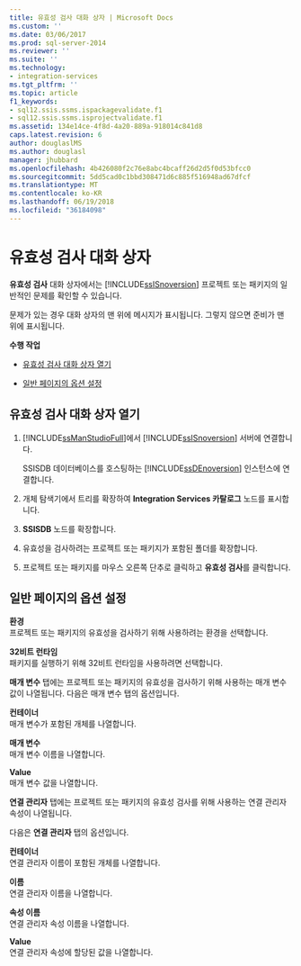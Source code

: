 ```yaml
---
title: 유효성 검사 대화 상자 | Microsoft Docs
ms.custom: ''
ms.date: 03/06/2017
ms.prod: sql-server-2014
ms.reviewer: ''
ms.suite: ''
ms.technology:
- integration-services
ms.tgt_pltfrm: ''
ms.topic: article
f1_keywords:
- sql12.ssis.ssms.ispackagevalidate.f1
- sql12.ssis.ssms.isprojectvalidate.f1
ms.assetid: 134e14ce-4f8d-4a20-889a-918014c841d8
caps.latest.revision: 6
author: douglaslMS
ms.author: douglasl
manager: jhubbard
ms.openlocfilehash: 4b426080f2c76e8abc4bcaff26d2d5f0d53bfcc0
ms.sourcegitcommit: 5dd5cad0c1bbd308471d6c885f516948ad67dfcf
ms.translationtype: MT
ms.contentlocale: ko-KR
ms.lasthandoff: 06/19/2018
ms.locfileid: "36184098"
---
```

# <a name="validate-dialog-box"></a>유효성 검사 대화 상자
  **유효성 검사** 대화 상자에서는 [!INCLUDE[ssISnoversion](../../includes/ssisnoversion-md.md)] 프로젝트 또는 패키지의 일반적인 문제를 확인할 수 있습니다.  
  
 문제가 있는 경우 대화 상자의 맨 위에 메시지가 표시됩니다. 그렇지 않으면 준비가 맨 위에 표시됩니다.  
  
 **수행 작업**  
  
-   [유효성 검사 대화 상자 열기](#open_dialog)  
  
-   [일반 페이지의 옵션 설정](#general)  
  
##  <a name="open_dialog"></a> 유효성 검사 대화 상자 열기  
  
1.  [!INCLUDE[ssManStudioFull](../../includes/ssmanstudiofull-md.md)]에서 [!INCLUDE[ssISnoversion](../../includes/ssisnoversion-md.md)] 서버에 연결합니다.  
  
     SSISDB 데이터베이스를 호스팅하는 [!INCLUDE[ssDEnoversion](../../includes/ssdenoversion-md.md)] 인스턴스에 연결합니다.  
  
2.  개체 탐색기에서 트리를 확장하여 **Integration Services 카탈로그** 노드를 표시합니다.  
  
3.  **SSISDB** 노드를 확장합니다.  
  
4.  유효성을 검사하려는 프로젝트 또는 패키지가 포함된 폴더를 확장합니다.  
  
5.  프로젝트 또는 패키지를 마우스 오른쪽 단추로 클릭하고 **유효성 검사**를 클릭합니다.  
  
##  <a name="general"></a> 일반 페이지의 옵션 설정  
 **환경**  
 프로젝트 또는 패키지의 유효성을 검사하기 위해 사용하려는 환경을 선택합니다.  
  
 **32비트 런타임**  
 패키지를 실행하기 위해 32비트 런타임을 사용하려면 선택합니다.  
  
 **매개 변수** 탭에는 프로젝트 또는 패키지의 유효성을 검사하기 위해 사용하는 매개 변수 값이 나열됩니다. 다음은 매개 변수 탭의 옵션입니다.  
  
 **컨테이너**  
 매개 변수가 포함된 개체를 나열합니다.  
  
 **매개 변수**  
 매개 변수 이름을 나열합니다.  
  
 **Value**  
 매개 변수 값을 나열합니다.  
  
 **연결 관리자** 탭에는 프로젝트 또는 패키지의 유효성 검사를 위해 사용하는 연결 관리자 속성이 나열됩니다.  
  
 다음은 **연결 관리자** 탭의 옵션입니다.  
  
 **컨테이너**  
 연결 관리자 이름이 포함된 개체를 나열합니다.  
  
 **이름**  
 연결 관리자 이름을 나열합니다.  
  
 **속성 이름**  
 연결 관리자 속성 이름을 나열합니다.  
  
 **Value**  
 연결 관리자 속성에 할당된 값을 나열합니다.  
  
  